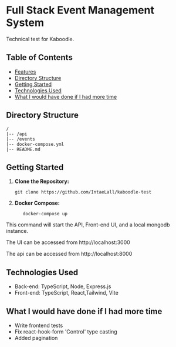 # Full Stack Event Management System

Technical test for Kaboodle.

## Table of Contents

- [Features](#features)
- [Directory Structure](#directory-structure)
- [Getting Started](#getting-started)
- [Technologies Used](#technologies-used)
- [What I would have done if I had more time](#future-enhancements)


## Directory Structure

```
/
|-- /api
|-- /events
|-- docker-compose.yml
|-- README.md
```

## Getting Started

1. **Clone the Repository:**
   ```
   git clone https://github.com/IntaeLall/kaboodle-test

   ```

3. **Docker Compose:**
   ```
      docker-compose up
   ```

This command will start the API, Front-end UI, and a local mongodb instance.

The UI can be accessed from http://localhost:3000

The api can be accessed from http://localhost:8000


## Technologies Used

- Back-end: TypeScript, Node, Express.js
- Front-end: TypeScript, React,Tailwind, Vite

## What I would have done if I had more time

- Write frontend tests
- Fix react-hook-form 'Control' type casting
- Added pagination

